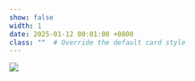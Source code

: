 ```yaml
---
show: false
width: 1
date: 2025-01-12 00:01:00 +0800
class: ""  # Override the default card style
---
```

<div>
<img src="{{ 'assets/images/badges/sdu.png' | relative_url }}" class="img-fluid rounded" >
</div>
